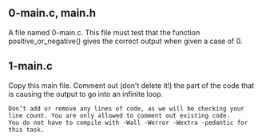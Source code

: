 ## 0-main.c, main.h
A file named 0-main.c. This file must test that the function positive_or_negative() gives the correct output when given a case of 0.

## 1-main.c
Copy this main file. Comment out (don’t delete it!) the part of the code that is causing the output to go into an infinite loop.

    Don’t add or remove any lines of code, as we will be checking your line count. You are only allowed to comment out existing code.
    You do not have to compile with -Wall -Werror -Wextra -pedantic for this task.
 

